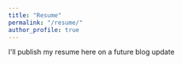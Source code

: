 ```yaml
---
title: "Resume"
permalink: "/resume/"
author_profile: true
---
```

I'll publish my resume here on a future blog update
